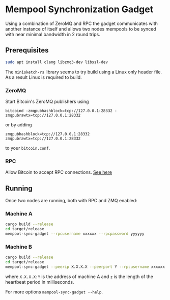 # Mempool Synchronization Gadget

Using a combination of ZeroMQ and RPC the gadget communicates with another instance of itself and allows two nodes mempools to be synced with near minimal bandwidth in 2 round trips.

## Prerequisites

```bash
sudo apt install clang libzmq3-dev libssl-dev
```

The `minisketch-rs` library seems to try build using a Linux only header file. As a result Linux is required to build.

### ZeroMQ

Start Bitcoin's ZeroMQ publishers using 

```bitcoind -zmqpubhashblock=tcp://127.0.0.1:28332 -zmqpubrawtx=tcp://127.0.0.1:28332```
  
or by adding

```properties
zmqpubhashblock=tcp://127.0.0.1:28332
zmqpubrawtx=tcp://127.0.0.1:28332
```

to your `bitcoin.conf`.

### RPC

Allow Bitcoin to accept RPC connections. [See here](https://bitcoin.org/en/developer-reference#remote-procedure-calls-rpcs)

## Running

Once two nodes are running, both with RPC and ZMQ enabled:

### Machine A

```bash
cargo build --release
cd target/release
mempool-sync-gadget --rpcusername xxxxxx --rpcpassword yyyyyy
```

### Machine B

```bash
cargo build --release
cd target/release
mempool-sync-gadget --peerip X.X.X.X --peerport Y --rpcusername xxxxxx --rpcpassword yyyyyy
```

where `X.X.X.X:Y` is the address of machine A and `z` is the length of the heartbeat period in milliseconds.

For more options `mempool-sync-gadget --help`.
